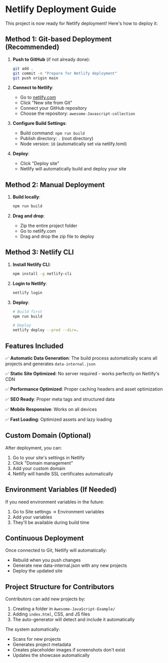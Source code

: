 # Netlify Deployment Guide

This project is now ready for Netlify deployment! Here's how to deploy it:

## Method 1: Git-based Deployment (Recommended)

1. **Push to GitHub** (if not already done):
   ```bash
   git add .
   git commit -m "Prepare for Netlify deployment"
   git push origin main
   ```

2. **Connect to Netlify**:
   - Go to [netlify.com](https://netlify.com)
   - Click "New site from Git"
   - Connect your GitHub repository
   - Choose the repository: `awesome-Javascript-collection`

3. **Configure Build Settings**:
   - Build command: `npm run build`
   - Publish directory: `.` (root directory)
   - Node version: `18` (automatically set via netlify.toml)

4. **Deploy**:
   - Click "Deploy site"
   - Netlify will automatically build and deploy your site

## Method 2: Manual Deployment

1. **Build locally**:
   ```bash
   npm run build
   ```

2. **Drag and drop**:
   - Zip the entire project folder
   - Go to netlify.com
   - Drag and drop the zip file to deploy

## Method 3: Netlify CLI

1. **Install Netlify CLI**:
   ```bash
   npm install -g netlify-cli
   ```

2. **Login to Netlify**:
   ```bash
   netlify login
   ```

3. **Deploy**:
   ```bash
   # Build first
   npm run build
   
   # Deploy
   netlify deploy --prod --dir=.
   ```

## Features Included

✅ **Automatic Data Generation**: The build process automatically scans all projects and generates `data-internal.json`

✅ **Static Site Optimized**: No server required - works perfectly on Netlify's CDN

✅ **Performance Optimized**: Proper caching headers and asset optimization

✅ **SEO Ready**: Proper meta tags and structured data

✅ **Mobile Responsive**: Works on all devices

✅ **Fast Loading**: Optimized assets and lazy loading

## Custom Domain (Optional)

After deployment, you can:
1. Go to your site's settings in Netlify
2. Click "Domain management"
3. Add your custom domain
4. Netlify will handle SSL certificates automatically

## Environment Variables (If Needed)

If you need environment variables in the future:
1. Go to Site settings → Environment variables
2. Add your variables
3. They'll be available during build time

## Continuous Deployment

Once connected to Git, Netlify will automatically:
- Rebuild when you push changes
- Generate new data-internal.json with any new projects
- Deploy the updated site

## Project Structure for Contributors

Contributors can add new projects by:
1. Creating a folder in `Awesome-JavaScript-Example/`
2. Adding `index.html`, CSS, and JS files
3. The auto-generator will detect and include it automatically

The system automatically:
- Scans for new projects
- Generates project metadata
- Creates placeholder images if screenshots don't exist
- Updates the showcase automatically
